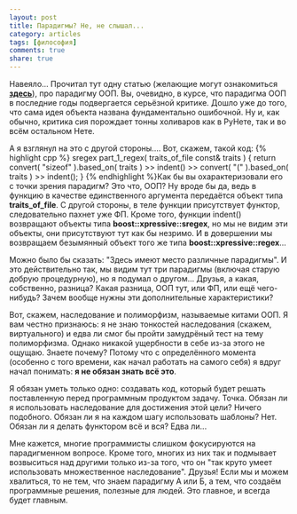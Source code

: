 ```yaml
---
layout: post
title: Парадигмы? Не, не слышал...
category: articles
tags: [философия]
comments: true
share: true
---
```

Навеяло... Прочитал тут одну статью (желающие могут ознакомиться **<a href="http://habrahabr.ru/post/147927/">здесь</a>**), про парадигму ООП. Вы, очевидно, в курсе, что парадигма ООП в последние годы подвергается серьёзной критике. Дошло уже до того, что сама идея объекта названа фундаментально ошибочной. Ну и, как обычно, критика сия порождает тонны холиваров как в РуНете, так и во всём остальном Нете.

А я взглянул на это с другой стороны.... Вот, скажем, такой код:
{% highlight cpp %}
sregex part_1_regex( traits_of_file const& traits ) {
    return convert( "sizeof" ).based_on( traits )
           >> indent()
           >> convert( "(" ).based_on( traits )
           >> indent();
}
{% endhighlight %}Как бы вы охарактеризовали его с точки зрения парадигм? Это что, ООП? Ну вроде бы да, ведь в функцию в качестве единственного аргумента передаётся объект типа **traits_of_file**. С другой стороны, в теле функции присутствует функтор, следовательно пахнет уже ФП. Кроме того, функции indent() возвращают объекты типа **boost::xpressive::sregex**, но мы не видим эти объекты, они присутствуют тут как бы незримо. И в довершении мы возвращаем безымянный объект того же типа **boost::xpressive::regex**...

Можно было бы сказать: "Здесь имеют место различные парадигмы". И это действительно так, мы видим тут три парадигмы (включая старую добрую процедурную), но я подумал о другом... Друзья, а какая, собственно, разница? Какая разница, ООП тут, или ФП, или ещё чего-нибудь? Зачем вообще нужны эти дополнительные характеристики?

Вот, скажем, наследование и полиморфизм, называемые китами ООП. Я вам честно признаюсь: я не знаю тонкостей наследования (скажем, виртуального) и едва ли смог бы пройти замудрёный тест на тему полиморфизма. Однако никакой ущербности в себе из-за этого не ощущаю. Знаете почему? Потому что с определённого момента (особенно с того времени, как начал работать на самого себя) я вдруг начал понимать: **я не обязан знать всё это**.

Я обязан уметь только одно: создавать код, который будет решать поставленную перед программным продуктом задачу. Точка. Обязан ли я использовать наследование для достижения этой цели? Ничего подобного. Обязан ли я на каждом шагу использовать шаблоны? Нет. Обязан ли я делать функтором всё и вся? Едва ли...

Мне кажется, многие программисты слишком фокусируются на парадигменном вопросе. Кроме того, многих из них так и подмывает возвыситься над другими только из-за того, что он "так круто умеет использовать множественное наследование". Друзья! Если мы и можем хвалиться, то не тем, что знаем парадигму А или Б, а тем, что создаём программные решения, полезные для людей. Это главное, и всегда будет главным.
